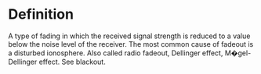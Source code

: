 # Definition

A type of fading in which the received signal strength is reduced to a
value below the noise level of the receiver. The most common cause of
fadeout is a disturbed ionosphere. Also called radio fadeout, Dellinger
effect, M�gel-Dellinger effect. See blackout.
